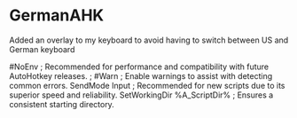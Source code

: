 # GermanAHK
Added an overlay to my keyboard to avoid having to switch between US and German keyboard

#NoEnv  ; Recommended for performance and compatibility with future AutoHotkey releases.
; #Warn  ; Enable warnings to assist with detecting common errors.
SendMode Input  ; Recommended for new scripts due to its superior speed and reliability.
SetWorkingDir %A_ScriptDir%  ; Ensures a consistent starting directory.



<!u::
Send, ü

return

<!a::
Send, ä

return

<!o::
Send, ö

return


<!+o::
Send, Ö

return

<!+u::
Send, Ü

return

<!+a::
Send, Ä

return
